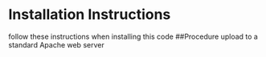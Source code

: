 # Installation Instructions
follow these instructions when installing this code
##Procedure
upload to a standard Apache web server